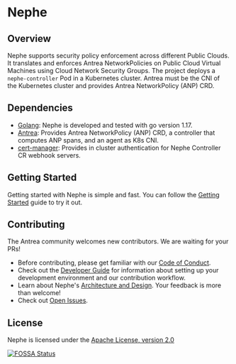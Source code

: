 # Nephe

## Overview

Nephe supports security policy enforcement across different Public
Clouds. It translates and enforces Antrea NetworkPolicies on Public Cloud
Virtual Machines using Cloud Network Security Groups. The project deploys a
`nephe-controller` Pod in a Kubernetes cluster. Antrea must be the CNI of the
Kubernetes cluster and provides Antrea NetworkPolicy (ANP) CRD.

## Dependencies

* [Golang](https://go.dev/dl/): Nephe is developed and tested with go
  version 1.17.
* [Antrea](https://github.com/antrea-io/antrea/): Provides Antrea
  NetworkPolicy (ANP) CRD, a controller that computes ANP spans, and an agent as
  K8s CNI.
* [cert-manager](https://github.com/jetstack/cert-manager): Provides in cluster
  authentication for Nephe Controller CR webhook servers.

## Getting Started

Getting started with Nephe is simple and fast. You can follow the
[Getting Started](docs/getting-started.md) guide to try it out.

## Contributing

The Antrea community welcomes new contributors. We are waiting for your PRs!

* Before contributing, please get familiar with our [Code of Conduct](CODE_OF_CONDUCT.md).
* Check out the [Developer Guide](docs/developers-guide.md) for information
  about setting up your development environment and our contribution workflow.
* Learn about Nephe's [Architecture and Design](docs/architecture.md).
  Your feedback is more than welcome!
* Check out [Open Issues](TBD).

## License

Nephe is licensed under the [Apache License, version 2.0](LICENSE)

[![FOSSA Status](https://app.fossa.com/api/projects/git%2Bgithub.com%2Fantrea-io%2Fantrea.svg?type=large)](https://app.fossa.com/projects/git%2Bgithub.com%2Fantrea-io%2Fantrea?ref=badge_large)
